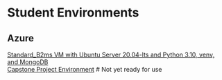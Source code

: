 # Student Environments

## Azure

[Standard_B2ms VM with Ubuntu Server 20.04-lts and Python 3.10, venv, and MongoDB](./setup-Standard_B2ms-Ubuntu_20.04-mongoDB-python3.10/)  
[Capstone Project Environment](./capstone-env/) # Not yet ready for use

